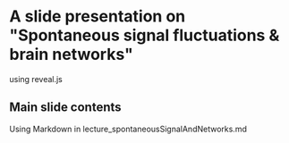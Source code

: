 # A slide presentation on "Spontaneous signal fluctuations & brain networks"

using reveal.js

## Main slide contents

Using Markdown in lecture_spontaneousSignalAndNetworks.md

